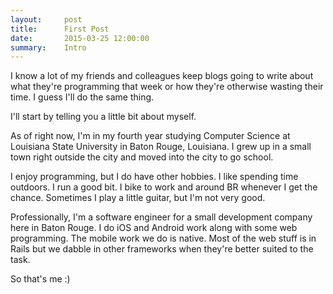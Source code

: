 ```yaml
---
layout:     post
title:      First Post
date:       2015-03-25 12:00:00
summary:    Intro
---
```


I know a lot of my friends and colleagues keep blogs going to write about what they're programming that week or how they're otherwise wasting their time.
I guess I'll do the same thing.

I'll start by telling you a little bit about myself.

As of right now, I'm in my fourth year studying Computer Science at Louisiana State University in Baton Rouge, Louisiana.
I grew up in a small town right outside the city and moved into the city to go school.

I enjoy programming, but I do have other hobbies.
I like spending time outdoors.
I run a good bit.
I bike to work and around BR whenever I get the chance.
Sometimes I play a little guitar, but I'm not very good.

Professionally, I'm a software engineer for a small development company here in Baton Rouge.
I do iOS and Android work along with some web programming.
The mobile work we do is native.
Most of the web stuff is in Rails but we dabble in other frameworks when they're better suited to the task.

So that's me :)
